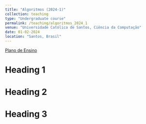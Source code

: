 ```yaml
---
title: "Algoritmos (2024-1)"
collection: teaching
type: "Undergraduate course"
permalink: /teaching/algoritmos_2024_1
venue: "Universidade Católica de Santos, Ciência da Computação"
date: 01-02-2024
location: "Santos, Brasil"
---
```


[Plano de Ensino](http://academicpages.github.io/files/Algoritmos_00_PlanoDeEnsino.pdf)


Heading 1
======

Heading 2
======

Heading 3
======